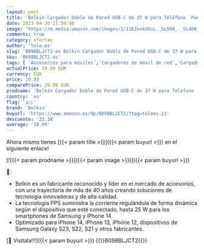 ```yaml
---
layout: post
title: 'Belkin Cargador Doble de Pared USB-C de 37 W para Teléfono  Puerto USB-C PD de 25 W y Puerto USB-A de 13 W  Carga Rápida para Galaxy S23  S22  Ultra  Plus  Note 20  la Serie iPhone 14 y muchos Otros'
date: 2023-04-30 11:59:48
image: 'https://m.media-amazon.com/images/I/11KZexkXXsL._SL500_._SL400_.jpg'
comments: true
category: ofertas
author: 'tole.es'
slug: 'B098BLJCT2-es Belkin Cargador Doble de Pared USB-C de 37 W para Teléfono...'
sku: 'B098BLJCT2-es'
tags: [ 'Accesorios para móviles','Cargadores de móvil de red','Cargadores para móviles','Comunicación móvil y accesorios','Electrónica','belkin','iphone','🇪🇸', ]
actualPrice: 19.99 EUR
currency: EUR
price: 19.99
comparePrice: 29.99 EUR
prodname: 'Belkin Cargador Doble de Pared USB-C de 37 W para Teléfono  Puerto USB-C PD de 25 W y Puerto USB-A de 13 W  Carga Rápida para Galaxy S23  S22  Ultra  Plus  Note 20  la Serie iPhone 14 y muchos Otros'
country: 'es'
flag: '🇪🇸'
brand: 'Belkin'
buyurl: 'https://www.amazon.es/dp/B098BLJCT2/?tag=tolees-21'
descuento: '33.34'
average: '19.99'
---
```


Ahora mismo tienes [{{< param title >}}]({{< param buyurl >}}) en el siguiente enlace!

[![{{< param prodname >}}]({{< param image >}})]({{< param buyurl >}})

🔎:

- Belkin es un fabricante reconocido y líder en el mercado de accesorios, con una trayectoria de más de 40 años creando soluciones de tecnología innovadoras y de alta calidad.
- La tecnología PPS suministra la corriente regulándola de forma dinámica según el dispositivo que esté conectado, hasta 25 W para los smartphones de Samsung y iPhone 14.
- Optimizado para iPhone 14, iPhone 13, iPhone 12, dispositivos de Samsung Galaxy S23, S22, S21 y otros fabricantes.

[🛒 Visítala!!!]({{< param buyurl >}})
{{<world>}}B098BLJCT2{{</world>}}

